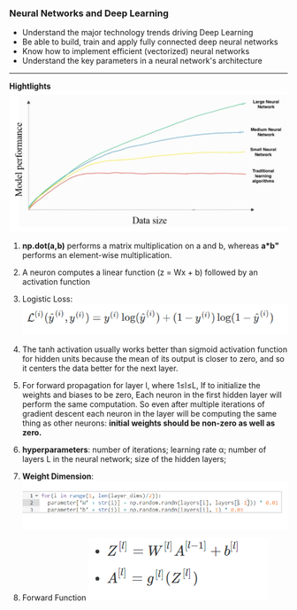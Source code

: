  ### Neural Networks and Deep Learning
 - Understand the major technology trends driving Deep Learning 
 - Be able to build, train and apply fully connected deep neural networks 
 - Know how to implement efficient (vectorized) neural networks 
 - Understand the key parameters in a neural network's architecture 
----------------------------
**Hightlights**
![Alt text](https://github.com/MiyainNYC/DeepL.Ng/blob/master/Neural%20Networks%20and%20Deep%20Learning/pics/w11.png)

1. **np.dot(a,b)** performs a matrix multiplication on a and b, whereas **a*b"** performs an element-wise multiplication.

2. A neuron computes a linear function (z = Wx + b) followed by an activation function

3. Logistic Loss: ![Alt text](https://github.com/MiyainNYC/DeepL.Ng/blob/master/Neural%20Networks%20and%20Deep%20Learning/pics/W1lossf.PNG)

4. The tanh activation usually works better than sigmoid activation function for hidden units because the mean of its output is closer to zero, and so it centers the data better for the next layer.

5. For forward propagation for layer l, where 1≤l≤L, If to initialize the weights and biases to be zero, Each neuron in the first hidden layer will 
perform the same computation. So even after multiple iterations of gradient descent each neuron in 
the layer will be computing the same thing as other neurons: **initial weights should be non-zero as well as zero.**

6. **hyperparameters**: number of iterations; learning rate α; number of layers L in the neural network; size of the hidden layers;

7. **Weight Dimension**:![Alt text](https://github.com/MiyainNYC/DeepL.Ng/blob/master/Neural%20Networks%20and%20Deep%20Learning/pics/w1weightdimen.PNG)

8. Forward Function ![Alt text](https://github.com/MiyainNYC/DeepL.Ng/blob/master/Neural%20Networks%20and%20Deep%20Learning/pics/W1Forward.PNG)


